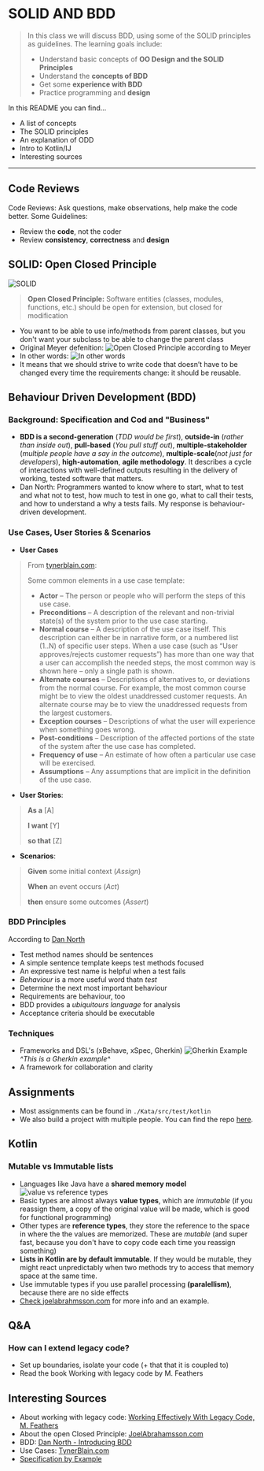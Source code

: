 # SOLID AND BDD

>In this class we will discuss BDD, using some of the SOLID principles as guidelines. The learning goals include:
>* Understand basic concepts of **OO Design and the SOLID Principles**
>* Understand the **concepts of BDD**
>* Get some **experience with BDD**
>* Practice programming and **design**

In this README you can find...

* A list of concepts
* The SOLID principles
* An explanation of ODD
* Intro to Kotlin/IJ
* Interesting sources

<hr/>

## Code Reviews
Code Reviews: Ask questions, make observations, help make the code better. Some Guidelines: 
* Review the **code**, not the coder
* Review **consistency**, **correctness** and **design**

## SOLID: Open Closed Principle

![SOLID](https://camo.githubusercontent.com/f957260233b36b58a6732cbc254febf4eabb1db6/687474703a2f2f77616c6c2d736b696c6c732e636f6d2f77702d636f6e74656e742f75706c6f6164732f323031332f31322f736f6c69642d4f4f505f77616c6c2d736b696c6c732e6a7067)

> **Open Closed Principle:** Software entities (classes, modules, functions, etc.) should be open for extension, but closed for modification

* You want to be able to use info/methods from parent classes, but you don't want your subclass to be able to change the parent class
* Original Meyer defenition:
![Open Closed Principle according to Meyer](https://image.slidesharecdn.com/softwareengineeringprinciplesmarcellothiry-151116193841-lva1-app6892/95/software-engineering-principles-marcello-thiry-55-638.jpg?cb=1447702857)
* In other words:
![In other words](https://image.slidesharecdn.com/obbjectorienteddesignsolidprinciples-12758863409589-phpapp02/95/object-oriented-design-solid-principles-24-728.jpg?cb=1279973465)
* It means that we should strive to write code that doesn’t have to be changed every time the requirements change: it should be reusable.


## Behaviour Driven Development (BDD)
### Background: Specification and Cod and "Business"
 * **BDD is a second-generation** (*TDD would be first*), **outside-in** (*rather than inside out*), **pull-based** (*You pull stuff out*), **multiple-stakeholder** (*multiple people have a say in the outcome*), **multiple-scale**(*not just for developers*), **high-automation**, **agile methodology**. It describes a cycle of interactions with well-defined outputs resulting in the delivery of working, tested software that matters.
 * Dan North: Programmers wanted to know where to start, what to test and what not to test, how much to test in one go, what to call their tests, and how to understand a why a tests fails. My response is behaviour-driven development.
### Use Cases, User Stories & Scenarios
* **User Cases**
> From [tynerblain.com](http://tynerblain.com/blog/2007/04/09/sample-use-case-example/):
>
>Some common elements in a use case template:
> * **Actor** – The person or people who will perform the steps of this use case.
> * **Preconditions** – A description of the relevant and non-trivial state(s) of the system prior to the use case starting.
> * **Normal course** – A description of the use case itself. This description can either be in narrative form, or a numbered list (1..N) of specific user steps. When a use case (such as “User approves/rejects customer requests”) has more than one way that a user can accomplish the needed steps, the most common way is shown here – only a single path is shown.
> * **Alternate courses** – Descriptions of alternatives to, or deviations from the normal course. For example, the most common course might be to view the oldest unaddressed customer requests. An alternate course may be to view the unaddressed requests from the largest customers.
> * **Exception courses** – Descriptions of what the user will experience when something goes wrong.
> * **Post-conditions** – Description of the affected portions of the state of the system after the use case has completed.
> * **Frequency of use** – An estimate of how often a particular use case will be exercised.
> * **Assumptions** – Any assumptions that are implicit in the definition of the use case.
* **User Stories**: 
> **As a** [A]
>
> **I want** [Y]
>
> **so that** [Z]
* **Scenarios**:
> **Given** some initial context (*Assign*)
>
> **When** an event occurs (*Act*)
>
> **then** ensure some outcomes (*Assert*)

### BDD Principles
According to [Dan North](https://dannorth.net/introducing-bdd/)
* Test method names should be sentences
* A simple sentence template keeps test methods focused
* An expressive test name is helpful when a test fails
* *Behaviour* is a more useful word thatn *test*
* Determine the next most important behaviour
* Requirements are behaviour, too
* BDD provides a *ubiquitours language* for analysis
* Acceptance criteria should be executable

### Techniques
* Frameworks and DSL's (xBehave, xSpec, Gherkin)
![Gherkin Example](https://qph.fs.quoracdn.net/main-qimg-28435b52a9e1943d397b6cc1c5745f4d)
*^This  is a Gherkin example^*
* A framework for collaboration and clarity

## Assignments
* Most assignments can be found in `./Kata/src/test/kotlin`
* We also build a project with multiple people. You can find the repo [here]().

## Kotlin
### Mutable vs Immutable lists
* Languages like Java have a **shared memory model**
![value vs reference types](https://i.stack.imgur.com/drQLh.jpg)
* Basic types are almost always **value types**, which are *immutable* (if you reassign them, a copy of the original value will be made, which is good for functional programming)
* Other types are **reference types**, they store the reference to the space in where the the values are memorized. These are *mutable* (and super fast, because you don't have to copy code each time you reassign something)
* **Lists in Kotlin are by default immutable**. If they would be mutable, they might react unpredictably when two methods try to access that memory space at the same time.
* Use immutable types if you use parallel processing **(paralellism)**, because there are no side effects
* [Check joelabrahmsson.com](http://joelabrahamsson.com/a-simple-example-of-the-openclosed-principle/) for more info and an example.

## Q&A
### How can I extend legacy code?
* Set up boundaries, isolate your code (+ that that it is coupled to)
* Read the book Working with legacy code by M. Feathers


## Interesting Sources
* About working with legacy code: [Working Effectively With Legacy Code, M. Feathers](https://www.goodreads.com/book/show/44919.Working_Effectively_with_Legacy_Code)
* About the open Closed Principle: [JoelAbrahamsson.com](http://joelabrahamsson.com/a-simple-example-of-the-openclosed-principle/)
* BDD: [Dan North - Introducing BDD](https://dannorth.net/introducing-bdd/)
* Use Cases: [TynerBlain.com](http://tynerblain.com/blog/2007/04/09/sample-use-case-example/)
* [Specification by Example](https://www.thoughtworks.com/insights/blog/specification-example)

